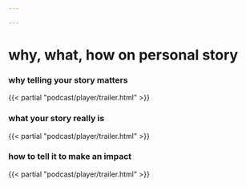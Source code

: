```yaml
---

---
```

# why, what, how on personal story

### why telling your story matters
{{< partial "podcast/player/trailer.html" >}}

### what your story really is
{{< partial "podcast/player/trailer.html" >}}

### how to tell it to make an impact
{{< partial "podcast/player/trailer.html" >}}
